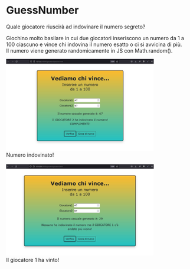 # GuessNumber
Quale giocatore riuscirà ad indovinare il numero segreto?

Giochino molto basilare in cui due giocatori inseriscono un numero da 1 a 100 ciascuno e vince chi indovina il numero esatto o ci si avvicina di più.<br>
Il numero viene generato randomicamente in JS con Math.random().

<img src="images/Indovinato.jpg" width="400"><br><span>Numero indovinato!</span><br><br>
<img src="images/P1win.jpg" width="400"><br><span>Il giocatore 1 ha vinto!</span><br><br>
